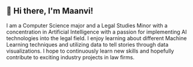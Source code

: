 ## 👋 Hi there, I'm Maanvi!
I am a Computer Science major and a Legal Studies Minor with a concentration in Artificial Intelligence with a passion for implementing AI technologies into the legal field. I enjoy learning about different Machine Learning techniques and utilizing data to tell stories through data visualizations. I hope to continuously learn new skills and hopefully contribute to exciting industry projects in law firms.
<!--
**msarwadi/msarwadi** is a ✨ _special_ ✨ repository because its `README.md` (this file) appears on your GitHub profile.

Here are some ideas to get you started:

- 🔭 I’m currently working on ...
- 🌱 I’m currently learning ...
- 👯 I’m looking to collaborate on ...
- 🤔 I’m looking for help with ...
- 💬 Ask me about ...
- 📫 How to reach me: ...
- 😄 Pronouns: ...
- ⚡ Fun fact: ...
-->

